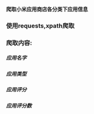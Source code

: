 **爬取小米应用商店各分类下应用信息**

### 使用requests,xpath爬取

### 爬取内容:
##### 应用名字
##### 应用类型
##### 应用评分
##### 应用评分数
